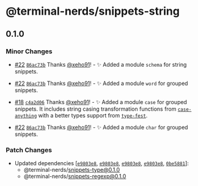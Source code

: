 # @terminal-nerds/snippets-string<!-- markdownlint-disable line-length list-marker-space no-duplicate-header ul-style ul-indent no-bare-urls -->

## 0.1.0

### Minor Changes

-   [#22](https://github.com/terminal-nerds/snippets/pull/22) [`86ac73b`](https://github.com/terminal-nerds/snippets/commit/86ac73b6f38a1aeebbb5e622763201c72cdf6fb3) Thanks [@xeho91](https://github.com/xeho91)! - ✨ Added a module `schema` for string snippets.

-   [#22](https://github.com/terminal-nerds/snippets/pull/22) [`86ac73b`](https://github.com/terminal-nerds/snippets/commit/86ac73b6f38a1aeebbb5e622763201c72cdf6fb3) Thanks [@xeho91](https://github.com/xeho91)! - ✨ Added a module `word` for grouped snippets.

-   [#18](https://github.com/terminal-nerds/snippets/pull/18) [`c4a2d06`](https://github.com/terminal-nerds/snippets/commit/c4a2d064ee291d6ba3a5d92d35c2de5cb8c01420) Thanks [@xeho91](https://github.com/xeho91)! - ✨ Added a module `case` for grouped snippets. It includes string casing transformation functions from [`case-anything`](https://github.com/mesqueeb/case-anything)
    with a better types support from [`type-fest`](https://github.com/sindresorhus/type-fest).

-   [#22](https://github.com/terminal-nerds/snippets/pull/22) [`86ac73b`](https://github.com/terminal-nerds/snippets/commit/86ac73b6f38a1aeebbb5e622763201c72cdf6fb3) Thanks [@xeho91](https://github.com/xeho91)! - ✨ Added a module `char` for grouped snippets.

### Patch Changes

-   Updated dependencies [[`e9803e8`](https://github.com/terminal-nerds/snippets/commit/e9803e80c0e6b640e8dacae911e8579847e9f0c5), [`e9803e8`](https://github.com/terminal-nerds/snippets/commit/e9803e80c0e6b640e8dacae911e8579847e9f0c5), [`e9803e8`](https://github.com/terminal-nerds/snippets/commit/e9803e80c0e6b640e8dacae911e8579847e9f0c5), [`e9803e8`](https://github.com/terminal-nerds/snippets/commit/e9803e80c0e6b640e8dacae911e8579847e9f0c5), [`0be5881`](https://github.com/terminal-nerds/snippets/commit/0be5881bb24cc8d6656a35804a4779c0fb8ec130)]:
    -   @terminal-nerds/snippets-type@0.1.0
    -   @terminal-nerds/snippets-regexp@0.1.0

